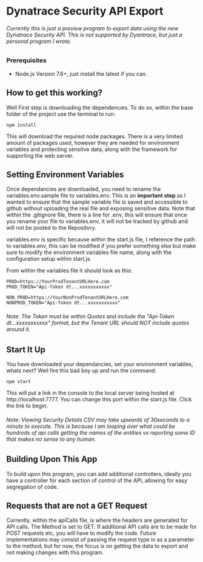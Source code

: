 # Dynatrace Security API Export
###### Currently this is just a preview program to export data using the new Dynatrace Security API. This is not supported by Dyantrace, but just a personal program I wrote.

### Prerequisites

- Node.js Version 7.6+, just install the latest if you can.

## How to get this working?

Well First step is downloading the dependencies. To do so, within the base folder of the project use the terminal to run:
```
npm install
```
This will download the required node packages. There is a very limited amount of packages used, however they are needed for environment variables and protecting sensitve data, along with the framework for supporting the web server.

## Setting Environment Variables

Once dependancies are downloaded, you need to rename the variables.env.sample file to variables.env. This is an **important step** as I wanted to ensure that the sample variable file is saved and accessible to github without uploading the real file and exposing sensitive data. Note that within the .gitignore file, there is a line for .env, this will ensure that once you rename your file to variables.env, it will not be tracked by github and will not be posted to the Repository.

variables.env is specific because within the start.js file, I reference the path to variables.env, this can be modified if you prefer something else but make sure to modify the environment variables file name, along with the configuration setup within start.js. 

From within the variables file it should look as this:

```
PROD=https://YourProdTenantURLHere.com
PROD_TOKEN="Api-Token dt...xxxxxxxxxxx"

NON_PROD=https://YourNonProdTenantURLHere.com
NONPROD_TOKEN="Api-Token dt...xxxxxxxxxxx"
```

###### *Note: The Token must be within Quotes and include the "Api-Token dt...xxxxxxxxxxx" format, but the Tenant URL should NOT include quotes around it.*

## Start It Up
You have downloaded your dependancies, set your environment variables, whats next? Well fire this bad boy up and run the command:
```
npm start
```

This will put a link in the console to the local server being hosted at http://localhost:7777. You can change this port within the start.js file. Click the link to begin.

###### Note: Viewing Security Details CSV may take upwards of 30seconds to a minute to execute. This is because I am looping over what could be hundreds of api calls getting the names of the entities vs reporting some ID that makes no sense to any human.

## Building Upon This App

To build upon this program, you can add additional controllers, ideally you have a controller for each section of control of the API, allowing for easy segregation of code.

## Requests that are not a GET Request

Currently, within the apiCalls file, is where the headers are generated for API calls. The Method is set to GET. If additional API calls are to be made for POST requests etc, you will have to modify the code. Future implementations may consist of passing the request type in as a parameter to the method, but for now, the focus is on getting the data to export and not making changes with this program.


